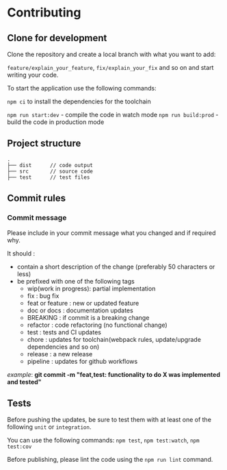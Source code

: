 # Contributing

## Clone for development

Clone the repository and create a local branch with what you want to add:

`feature/explain_your_feature`, `fix/explain_your_fix` and so on and start writing your code.

To start the application use the following commands:

`npm ci` to install the dependencies for the toolchain

`npm run start:dev` - compile the code in watch mode
`npm run build:prod` - build the code in production mode

## Project structure

```
.
├── dist      // code output
├── src       // source code
├── test      // test files
```

## Commit rules

### Commit message

Please include in your commit message what you changed and if required why.

It should :

- contain a short description of the change (preferably 50 characters or less)
- be prefixed with one of the following tags
  - wip(work in progress): partial implementation
  - fix : bug fix
  - feat or feature : new or updated feature
  - doc or docs : documentation updates
  - BREAKING : if commit is a breaking change
  - refactor : code refactoring (no functional change)
  - test : tests and CI updates
  - chore : updates for toolchain(webpack rules, update/upgrade dependencies and so on)
  - release : a new release
  - pipeline : updates for github workflows

_example_: **git commit -m "feat,test: functionality to do X was implemented and tested"**

## Tests

Before pushing the updates, be sure to test them with at least one of the following `unit` or `integration`.

You can use the following commands: `npm test`, `npm test:watch`, `npm test:cov`

Before publishing, please lint the code using the `npm run lint` command.
